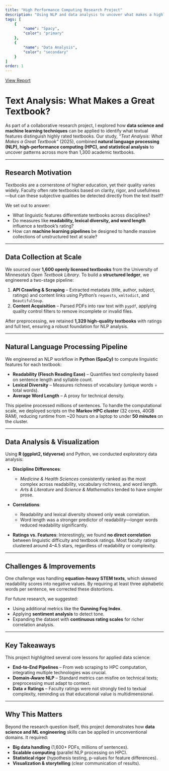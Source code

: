 ```yaml
---
title: "High Performance Computing Research Project"
description: "Using NLP and data analysis to uncover what makes a highly-rated textbook"
tags: [
    {
        "name": "Spacy",
        "color": "primary"
    },
    {
        "name": "Data Analysis",
        "color": "secondary"
    }
]
order: 1
---
```

<a href="/project-pdfs/ResearchReport.pdf" target="_blank">View Report</a>

# Text Analysis: What Makes a Great Textbook?

As part of a collaborative research project, I explored how **data science and machine learning techniques** can be applied to identify what textual features distinguish highly rated textbooks. Our study, *“Text Analysis: What Makes a Great Textbook”* (2025), combined **natural language processing (NLP), high-performance computing (HPC), and statistical analysis** to uncover patterns across more than 1,300 academic textbooks.

---

## Research Motivation

Textbooks are a cornerstone of higher education, yet their quality varies widely. Faculty often rate textbooks based on clarity, rigor, and usefulness—but can these subjective qualities be detected directly from the text itself?

We set out to answer:

* What linguistic features differentiate textbooks across disciplines?
* Do measures like **readability, lexical diversity, and word length** influence a textbook’s rating?
* How can **machine learning pipelines** be designed to handle massive collections of unstructured text at scale?

---

## Data Collection at Scale

We sourced over **1,600 openly licensed textbooks** from the University of Minnesota’s *Open Textbook Library*. To build a **structured ledger**, we engineered a two-stage pipeline:

1. **API Crawling & Scraping** – Extracted metadata (title, author, subject, ratings) and content links using Python’s `requests`, `xmltodict`, and `BeautifulSoup`.
2. **Content Acquisition** – Parsed PDFs into raw text with `pypdf`, applying quality control filters to remove incomplete or invalid files.

After preprocessing, we retained **1,329 high-quality textbooks** with ratings and full text, ensuring a robust foundation for NLP analysis.

---

## Natural Language Processing Pipeline

We engineered an NLP workflow in **Python (SpaCy)** to compute linguistic features for each textbook:

* **Readability (Flesch Reading Ease)** – Quantifies text complexity based on sentence length and syllable count.
* **Lexical Diversity** – Measures richness of vocabulary (unique words ÷ total words).
* **Average Word Length** – A proxy for technical density.

This pipeline processed millions of sentences. To handle the computational scale, we deployed scripts on the **Markov HPC cluster** (32 cores, 40GB RAM), reducing runtime from ~20 hours on a laptop to under **50 minutes** on the cluster.

---

## Data Analysis & Visualization

Using **R (ggplot2, tidyverse)** and Python, we conducted exploratory data analysis:

* **Discipline Differences**:

  * *Medicine & Health Sciences* consistently ranked as the most complex across readability, vocabulary richness, and word length.
  * *Arts & Literature* and *Science & Mathematics* tended to have simpler prose.

* **Correlations**:

  * Readability and lexical diversity showed only weak correlation.
  * Word length was a stronger predictor of readability—longer words reduced readability significantly.

* **Ratings vs. Features**:
  Interestingly, we found **no direct correlation** between linguistic difficulty and textbook ratings. Most faculty ratings clustered around 4–4.5 stars, regardless of readability or complexity.

---

## Challenges & Improvements

One challenge was handling **equation-heavy STEM texts**, which skewed readability scores into negative values. By requiring at least three alphabetic words per sentence, we corrected these distortions.

For future research, we suggested:

* Using additional metrics like the **Gunning Fog Index**.
* Applying **sentiment analysis** to detect tone.
* Expanding the dataset with **continuous rating scales** for richer correlation analysis.

---

## Key Takeaways

This project highlighted several core lessons for applied data science:

* **End-to-End Pipelines** – From web scraping to HPC computation, integrating multiple technologies was crucial.
* **Domain-Aware NLP** – Standard metrics can misfire on technical texts; preprocessing must adapt to context.
* **Data ≠ Ratings** – Faculty ratings were not strongly tied to textual complexity, reminding us that educational value is multidimensional.

---

## Why This Matters

Beyond the research question itself, this project demonstrates how **data science and ML engineering** skills can be applied in unconventional domains. It required:

* **Big data handling** (1,600+ PDFs, millions of sentences).
* **Scalable computing** (parallel NLP processing on HPC).
* **Statistical rigor** (hypothesis testing, p-values for feature differences).
* **Visualization & storytelling** (clear communication of results).